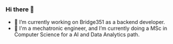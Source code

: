 ### Hi there 👋
- 🔭 I’m currently working on Bridge351 as a backend developer.
- 🌱 I'm a mechatronic engineer, and I’m currently doing a MSc in Computer Science for a AI and Data Analytics path.

<!--
**jandvanegas/jandvanegas** is a ✨ _special_ ✨ repository because its `README.md` (this file) appears on your GitHub profile.

Here are some ideas to get you started:

- 🔭 I’m currently working on ...
- 🌱 I’m currently learning ...
- 👯 I’m looking to collaborate on ...
- 🤔 I’m looking for help with ...
- 💬 Ask me about ...
- 📫 How to reach me: ...
- 😄 Pronouns: ...
- ⚡ Fun fact: ...
-->
